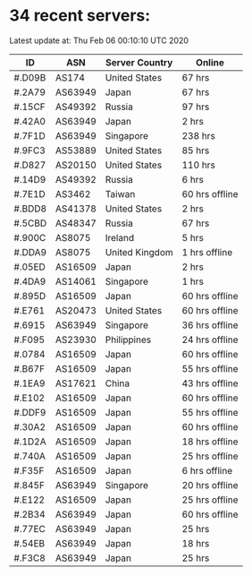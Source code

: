 # 34 recent servers:

Latest update at: Thu Feb 06 00:10:10 UTC 2020

| ID | ASN | Server Country | Online |
| -- | --- | -------------- | ------ |
| #.D09B | AS174 | United States | 67 hrs |
| #.2A79 | AS63949 | Japan | 67 hrs |
| #.15CF | AS49392 | Russia | 97 hrs |
| #.42A0 | AS63949 | Japan | 2 hrs |
| #.7F1D | AS63949 | Singapore | 238 hrs |
| #.9FC3 | AS53889 | United States | 85 hrs |
| #.D827 | AS20150 | United States | 110 hrs |
| #.14D9 | AS49392 | Russia | 6 hrs |
| #.7E1D | AS3462 | Taiwan | 60 hrs offline |
| #.BDD8 | AS41378 | United States | 2 hrs |
| #.5CBD | AS48347 | Russia | 67 hrs |
| #.900C | AS8075 | Ireland | 5 hrs |
| #.DDA9 | AS8075 | United Kingdom | 1 hrs offline |
| #.05ED | AS16509 | Japan | 2 hrs |
| #.4DA9 | AS14061 | Singapore | 1 hrs |
| #.895D | AS16509 | Japan | 60 hrs offline |
| #.E761 | AS20473 | United States | 60 hrs offline |
| #.6915 | AS63949 | Singapore | 36 hrs offline |
| #.F095 | AS23930 | Philippines | 24 hrs offline |
| #.0784 | AS16509 | Japan | 60 hrs offline |
| #.B67F | AS16509 | Japan | 55 hrs offline |
| #.1EA9 | AS17621 | China | 43 hrs offline |
| #.E102 | AS16509 | Japan | 60 hrs offline |
| #.DDF9 | AS16509 | Japan | 55 hrs offline |
| #.30A2 | AS16509 | Japan | 60 hrs offline |
| #.1D2A | AS16509 | Japan | 18 hrs offline |
| #.740A | AS16509 | Japan | 25 hrs offline |
| #.F35F | AS16509 | Japan | 6 hrs offline |
| #.845F | AS63949 | Singapore | 20 hrs offline |
| #.E122 | AS16509 | Japan | 25 hrs offline |
| #.2B34 | AS63949 | Japan | 60 hrs offline |
| #.77EC | AS63949 | Japan | 25 hrs |
| #.54EB | AS63949 | Japan | 18 hrs |
| #.F3C8 | AS63949 | Japan | 25 hrs |

